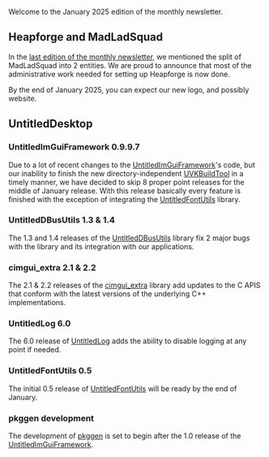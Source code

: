 Welcome to the January 2025 edition of the monthly newsletter.

## Heapforge and MadLadSquad
In the [last edition of the monthly newsletter](https://madladsquad.com/monthly-newsletter/2024/December), we mentioned the split of MadLadSquad into 2 entities. We are proud to announce that most of the administrative work
needed for setting up Heapforge is now done.

By the end of January 2025, you can expect our new logo, and possibly website.

## UntitledDesktop
### UntitledImGuiFramework 0.9.9.7
Due to a lot of recent changes to the [UntitledImGuiFramework](https://github.com/MadLadSquad/UntitledImGuiFramework)'s code, but our inability to finish the new directory-independent [UVKBuildTool](https://github.com/MadLadSquad/UVKBuildTool)
in a timely manner, we have decided to skip 8 proper point releases for the middle of January release. With this release basically every feature is finished with the exception of integrating the 
[UntitledFontUtils](https://github.com/MadLadSquad/UntitledFontUtils) library.

### UntitledDBusUtils 1.3 & 1.4
The 1.3 and 1.4 releases of the [UntitledDBusUtils](https://github.com/MadLadSquad/UntitledDBusUtils) library fix 2 major bugs with the library and its integration with our applications.

### cimgui_extra 2.1 & 2.2
The 2.1 & 2.2 releases of the [cimgui_extra](https://github.com/MadLadSquad/cimgui-extra) library add updates to the C APIS that conform with the latest versions of the underlying C++ implementations.

### UntitledLog 6.0
The 6.0 release of [UntitledLog](https://github.com/MadLadSquad/UntitledLog) adds the ability to disable logging at any point if needed.

### UntitledFontUtils 0.5
The initial 0.5 release of [UntitledFontUtils](https://github.com/MadLadSquad/UntitledFontUtils) will be ready by the end of January.

### pkggen development
The development of [pkggen](https://github.com/MadLadSquad/pkggen) is set to begin after the 1.0 release of the [UntitledImGuiFramework](https://github.com/MadLadSquad/UntitledImGuiFramework).
